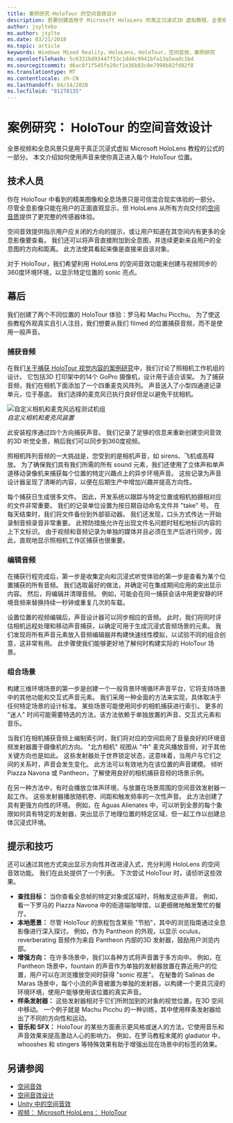 ```yaml
---
title: 案例研究-HoloTour 的空间音效设计
description: 若要创建适用于 Microsoft HoloLens 的真正沉浸式3D 虚拟教程，全景视频和全息版风景只是公式的一部分。
author: jsyltebo
ms.author: jsylte
ms.date: 03/21/2018
ms.topic: article
keywords: Windows Mixed Reality，HoloLens，HoloTour，空间音效，案例研究
ms.openlocfilehash: 5c6331bd93447f53c1dd4c9941bfa13a5eadc1bd
ms.sourcegitcommit: d6ac8f1f545fe20cf1e36b83c0e7998b82fd02f8
ms.translationtype: MT
ms.contentlocale: zh-CN
ms.lasthandoff: 04/14/2020
ms.locfileid: "81278135"
---
```

# <a name="case-study-spatial-sound-design-for-holotour"></a>案例研究： HoloTour 的空间音效设计

全景视频和全息风景只是用于真正沉浸式虚拟 Microsoft HoloLens 教程的公式的一部分。 本文介绍如何使用声音来使你真正进入每个 HoloTour 位置。

## <a name="the-tech"></a>技术人员

你在 HoloTour 中看到的精美图像和全息场景只是可信混合现实体验的一部分。 尽管全息影像只能在用户的正面直观显示，但 HoloLens 从所有方向交付的[空间音质](spatial-sound.md)提供了更完整的传感器体验。

空间音效提供指示用户应关闭的方向的提示，或让用户知道在其空间内有更多的全息影像要查看。 我们还可以将声音直接附加到全息图，并连续更新来自用户的全息图的方向和距离。 此方法使其看起来像是直接来自该对象。

对于 HoloTour，我们希望利用 HoloLens 的空间音效功能来创建与视频同步的360度环境环境，以显示特定位置的 sonic 亮点。

## <a name="behind-the-scenes"></a>幕后

我们创建了两个不同位置的 HoloTour 体验：罗马和 Machu Picchu。 为了使这些教程外观真实且引人注目，我们想要从我们 filmed 的位置捕获音频，而不是使用一般声音。

### <a name="capture-the-audio"></a>捕获音频

在我们[关于捕获 HoloTour 视觉内容的案例研究](case-study-capturing-and-creating-content-for-holotour.md)中，我们讨论了照相机工作机组的设计。 它包括3D 打印架中的14个 GoPro 摄像机，设计用于适合该架。 为了捕获音频，我们在相机下面添加了一个四重麦克风阵列。 声音送入了小型四通道记录单元，位于基底。 我们选择的麦克风已执行良好但足以避免干扰相机。

![自定义相机和麦克风远程测试机组](images/camera-rig-microphones-300px.png)<br>
*自定义相机和麦克风装置*

此安装程序通过四个方向捕获声音。 我们记录了足够的信息来重新创建空间音效的3D 听觉全景，稍后我们可以同步到360度视频。

照相机阵列音频的一大挑战是，您受到的是相机声音，如 sirens、飞机或高释放。 为了确保我们具有我们所需的所有 sound 元素，我们还使用了立体声和单声道移动录像机来捕获每个位置的特定兴趣点上的异步环境声音。 这些记录为声音设计器呈现了清晰的内容，以便在后期生产中增加兴趣并提高方向性。

每个捕获日生成很多文件。 因此，开发系统以跟踪与特定位置或相机拍摄相对应的文件非常重要。 我们的记录单位设置为按日期自动命名文件并 "take" 号。 在每天结束时，我们将文件备份到外部驱动器。 我们还发现，口头方式传达一开始录制音频录音非常重要。 此预防措施允许在出现文件名问题时轻松地标识内容的上下文标识。 由于视频和音频记录为单独的媒体并且必须在生产后进行同步，因此，直观地显示照相机工作区捕获也很重要。

### <a name="edit-the-audio"></a>编辑音频

在捕获行程完成后，第一步是收集定向和沉浸式听觉体验的第一步是查看为某个位置捕获的所有音频。 我们选取最好的做法，并确定可在集成期间应用的突出显示内容。 然后，将编辑并清理音频。 例如，可能会在同一捕获会话中用更安静的环境音频来替换持续一秒钟或重复几次的车载。

设置位置的视频编辑后，声音设计器可以同步相应的音频。 此时，我们将同时评估相机远程处理和移动声音捕获，以确定可用于生成沉浸式音频场景的元素。 我们发现将所有声音元素放入音频编辑器并构建快速线性模拟，以试验不同的组合创意，这非常有用。 此步骤使我们能够更好地了解何时构建实际的 HoloTour 场景。

### <a name="assemble-the-scene"></a>组合场景

构建三维环境场景的第一步是创建一个一般背景环境循环声音平台，它将支持场景中的其他功能和交互式声音元素。 我们采用一种全面的方法来实现，具体取决于任何特定场景的设计标准。 某些场景可能使用同步的相机捕获进行索引。 更多的 "迷人" 时间可能需要特选的方法，该方法依赖于单独放置的声音、交互式元素和音乐。

当我们在相机捕获音频上编制索引时，我们将对应的空间启用了音量良好的环境音频发射器置于摄像机的方向。 "北方相机" 视图从 "中" 麦克风播放音频，对于其他关键方向也是如此。 这些发射器处于世界锁定状态，这意味着，当用户与它们之间的关系时，声音会发生变化。 此方法可以有效地为在该位置的声音建模。 倾听 Piazza Navona 或 Pantheon，了解使用良好的相机捕获音频的场景示例。

在另一种方法中，有时会播放立体声环境，与放置在场景周围的空间音效发射器一起工作。 这些发射器播放随机卷、间距和触发频率的一次性声音。 此方法创建了具有更强方向性的环境。 例如，在 Aguas Alienates 中，可以听到全景的每个象限如何具有特定的发射器，突出显示了地理位置的特定区域，但一起工作以创建总体沉浸式环境。

## <a name="tips-and-tricks"></a>提示和技巧

还可以通过其他方式突出显示方向性并改进浸入式，充分利用 HoloLens 的空间音效功能。 我们在此处提供了一个列表。 下次尝试 HoloTour 时，请侦听这些效果。
* **查找目标：** 当你查看全息帧的特定对象或区域时，将触发这些声音。 例如，看一下罗马的 Piazza Navona 中的街道端咖啡馆，以更细微地触发繁忙的餐厅。
* **本地愿景：** 尽管 HoloTour 的旅程包含某些 "节拍"，其中的浏览指南通过全息影像进行深入探讨。 例如，作为 Pantheon 的外观，以显示 oculus，reverberating 音频作为来自 Pantheon 内部的3D 发射器，鼓励用户浏览内部。
* **增强方向：** 在许多场景中，我们以各种方式将声音置于多方向中。 例如，在 Pantheon 场景中，fountain 的声音作为单独的发射器放置在靠近用户的位置，用户可以在浏览播放空间时获得 "sonic 视差"。 在秘鲁的 Salinas de Maras 场景中，每个小流的声音被置为单独的发射器，以构建一个更具沉浸的环境环境，使用户能够使用该位置的真实声音。
* **样条发射器：** 这些发射器相对于它们所附加到的对象的视觉位置，在3D 空间中移动。 一个例子就是 Machu Picchu 的一种训练，其中使用样条发射器给出了不同的方向性和运动。
* **音乐和 SFX：** HoloTour 的某些方面表示更风格或迷人的方法，它使用音乐和声音效果来提高激动人心的影响力。 例如，在罗马教程末尾的 gladiator 中，whooshes 和 stingers 等特殊效果有助于增强出现在场景中的标签的效果。

## <a name="see-also"></a>另请参阅
* [空间音效](spatial-sound.md)
* [空间音效设计](spatial-sound-design.md)
* [Unity 中的空间音效](spatial-sound-in-unity.md)
* [视频： Microsoft HoloLens： HoloTour](https://www.youtube.com/watch?v=pLd9WPlaMpY)

